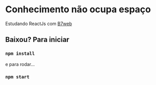 # Conhecimento não ocupa espaço

Estudando ReactJs com [B7web](https://b7web.com.br/)

## Baixou? Para iniciar 

### `npm install`

e para rodar... 

### `npm start`


